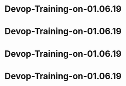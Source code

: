 # Devop-Training-on-01.06.19
# Devop-Training-on-01.06.19
# Devop-Training-on-01.06.19
# Devop-Training-on-01.06.19
